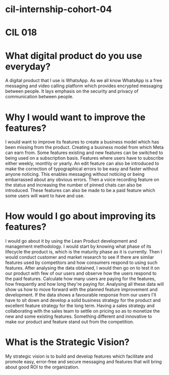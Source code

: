 # cil-internship-cohort-04
# CIL 018

# What digital product do you use everyday?

A digital product that I use is WhatsApp. As we all know WhatsApp is a free messaging and video calling platform which provides encrypted messaging between people. It lays emphasis on the security and privacy of communication between people.

# Why I would want to improve the features?

I would want to improve its features to create a business model which has been missing from the product. Creating a business model from which Meta can earn from. Some features existing and new features can be switched to being used on a subscription basis. Features where users have to subscribe either weekly, monthly or yearly. An edit feature can also be introduced to make the correction of typographical errors to be easy and faster without anyone noticing. This enables messaging without noticing or being embarrassed about any obvious errors. Then a voice recording feature on the status and increasing the number of pinned chats can also be introduced. These features can also be made to be a paid feature which some users will want to have and use.

# How would I go about improving its features? 

I would go about it by using the Lean Product development and management methodology.
I would start by knowing what phase of its lifecycle the product is, which is the maturity phase as it is currently. Then I would conduct customer and market research to see if there are similar features used by competitors and how consumers respond to using such features. After analysing the data obtained, I would then go on to test it on our product with few of our users and observe how the users respond to the paid features. Calculate how many users are paying for the features, how frequently and how long they're paying for. Analysing all these data will show us how to move forward with the planned feature improvement and development. If the data shows a favourable response from our users I'll have to sit down and develop a solid business strategy for the product and excellent feature strategy for the long term. Having a sales strategy and collaborating with the sales team to settle on pricing so as to monetize the new and some existing features. Something different and innovative to make our product and feature stand out from the competition.

# What is the Strategic Vision? 

My strategic vision is to build and develop features which facilitate and promote easy, error-free and secure messaging and features that will bring about good ROI to the organization. 
